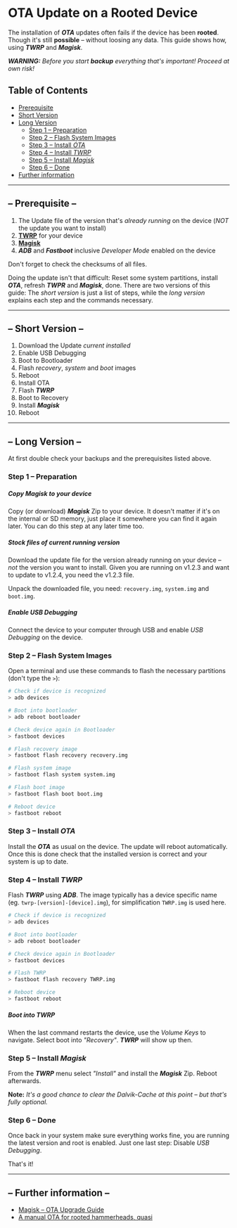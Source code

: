 # OTA Update on a Rooted Device

The installation of ***OTA*** updates often fails if the device has been **rooted**. Though it's still **possible** – without loosing any data. This guide shows how, using ***TWRP*** and ***Magisk***.

***WARNING:** Before you start **backup** everything that's important! Proceed at own risk!*


Table of Contents
-----------------

   * [Prerequisite](#-prerequisite-)
   * [Short Version](#-short-version-)
   * [Long Version](#-long-version-)
      * [Step 1 – Preparation](#step-1--preparation)
      * [Step 2 – Flash System Images](#step-2--flash-system-images)
      * [Step 3 – Install <em>OTA</em>](#step-3--install-ota)
      * [Step 4 – Install <em>TWRP</em>](#step-4--install-twrp)
      * [Step 5 – Install <em>Magisk</em>](#step-5--install-magisk)
      * [Step 6 – Done](#step-6--done)
   * [Further information](#-further-information-)


-------------------------------------

## – Prerequisite –

1. The Update file of the version that's *already running* on the device (*NOT* the update you want to install)
1. [**TWRP**](https://twrp.me/) for your device
1. [**Magisk**](https://forum.xda-developers.com/apps/magisk/official-magisk-v7-universal-systemless-t3473445)
1. ***ADB*** and ***Fastboot*** inclusive *Developer Mode* enabled on the device

Don't forget to check the checksums of all files.

Doing the update isn't that difficult: Reset some system partitions, install ***OTA***, refresh ***TWPR*** and ***Magisk***, done. There are two versions of this guide: The *short version* is just a list of steps, while the *long version* explains each step and the commands necessary.

-------------------------------------

## – Short Version –

1. Download the Update *current installed*
1. Enable USB Debugging
1. Boot to Bootloader
1. Flash *recovery*, *system* and *boot* images
1. Reboot
1. Install OTA
1. Flash ***TWRP***
1. Boot to Recovery
1. Install ***Magisk***
1. Reboot


-------------------------------------

## – Long Version –

At first double check your backups and the prerequisites listed above.


### Step 1 – Preparation

##### Copy *Magisk* to your device

Copy (or download) ***Magisk*** Zip to your device. It doesn't matter if it's on the internal or SD memory, just place it somewhere you can find it again later. You can do this step at any later time too.


##### Stock files of current running version

Download the update file for the version already running on your device – *not* the version you want to install. Given you are running on v1.2.3 and want to update to v1.2.4, you need the v1.2.3 file.

Unpack the downloaded file, you need: `recovery.img`, `system.img` and `boot.img`.

##### Enable USB Debugging

Connect the device to your computer through USB and enable *USB Debugging* on the device.


### Step 2 – Flash System Images

Open a terminal and use these commands to flash the necessary partitions (don't type the `>`):

```sh
# Check if device is recognized
> adb devices

# Boot into bootloader
> adb reboot bootloader

# Check device again in Bootloader
> fastboot devices

# Flash recovery image
> fastboot flash recovery recovery.img

# Flash system image
> fastboot flash system system.img

# Flash boot image
> fastboot flash boot boot.img

# Reboot device
> fastboot reboot
```

### Step 3 – Install *OTA*

Install the ***OTA*** as usual on the device. The update will reboot automatically. Once this is done check that the installed version is correct and your system is up to date.


### Step 4 – Install *TWRP*

Flash ***TWRP*** using ***ADB***. The image typically has a device specific name (eg. `twrp-[version]-[device].img`), for simplification `TWRP.img` is used here.

```sh
# Check if device is recognized
> adb devices

# Boot into bootloader
> adb reboot bootloader

# Check device again in Bootloader
> fastboot devices

# Flash TWRP
> fastboot flash recovery TWRP.img

# Reboot device
> fastboot reboot
```

##### Boot into *TWRP*

When the last command restarts the device, use the *Volume Keys* to navigate. Select boot into *"Recovery"*. ***TWRP*** will show up then.


### Step 5 – Install *Magisk*

From the ***TWRP*** menu select *"Install"* and install the ***Magisk*** Zip. Reboot afterwards.

**Note:** *It's a good chance to clear the *Dalvik-Cache* at this point – but that's fully optional.*


### Step 6 – Done

Once back in your system make sure everything works fine, you are running the latest version and root is enabled. Just one last step: Disable *USB Debugging*.

That's it!


-------------------------------------

## – Further information –

- [Magisk – OTA Upgrade Guide](https://topjohnwu.github.io/Magisk/ota.html)
- [A manual OTA for rooted hammerheads, quasi](https://gist.github.com/eyecatchup/ec0a852428c19705380e)

